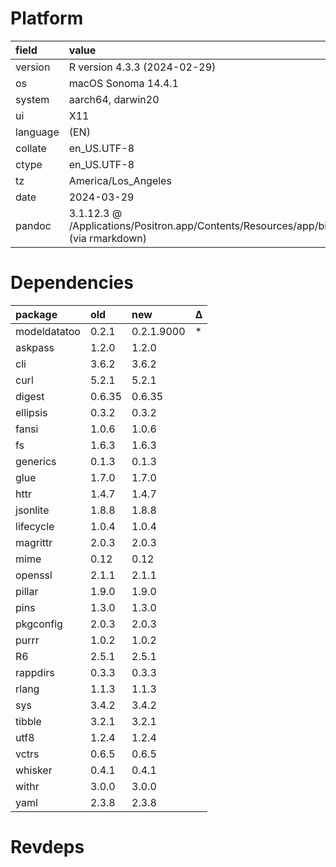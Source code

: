 # Platform

|field    |value                                                                             |
|:--------|:---------------------------------------------------------------------------------|
|version  |R version 4.3.3 (2024-02-29)                                                      |
|os       |macOS Sonoma 14.4.1                                                               |
|system   |aarch64, darwin20                                                                 |
|ui       |X11                                                                               |
|language |(EN)                                                                              |
|collate  |en_US.UTF-8                                                                       |
|ctype    |en_US.UTF-8                                                                       |
|tz       |America/Los_Angeles                                                               |
|date     |2024-03-29                                                                        |
|pandoc   |3.1.12.3 @ /Applications/Positron.app/Contents/Resources/app/bin/ (via rmarkdown) |

# Dependencies

|package      |old    |new        |Δ  |
|:------------|:------|:----------|:--|
|modeldatatoo |0.2.1  |0.2.1.9000 |*  |
|askpass      |1.2.0  |1.2.0      |   |
|cli          |3.6.2  |3.6.2      |   |
|curl         |5.2.1  |5.2.1      |   |
|digest       |0.6.35 |0.6.35     |   |
|ellipsis     |0.3.2  |0.3.2      |   |
|fansi        |1.0.6  |1.0.6      |   |
|fs           |1.6.3  |1.6.3      |   |
|generics     |0.1.3  |0.1.3      |   |
|glue         |1.7.0  |1.7.0      |   |
|httr         |1.4.7  |1.4.7      |   |
|jsonlite     |1.8.8  |1.8.8      |   |
|lifecycle    |1.0.4  |1.0.4      |   |
|magrittr     |2.0.3  |2.0.3      |   |
|mime         |0.12   |0.12       |   |
|openssl      |2.1.1  |2.1.1      |   |
|pillar       |1.9.0  |1.9.0      |   |
|pins         |1.3.0  |1.3.0      |   |
|pkgconfig    |2.0.3  |2.0.3      |   |
|purrr        |1.0.2  |1.0.2      |   |
|R6           |2.5.1  |2.5.1      |   |
|rappdirs     |0.3.3  |0.3.3      |   |
|rlang        |1.1.3  |1.1.3      |   |
|sys          |3.4.2  |3.4.2      |   |
|tibble       |3.2.1  |3.2.1      |   |
|utf8         |1.2.4  |1.2.4      |   |
|vctrs        |0.6.5  |0.6.5      |   |
|whisker      |0.4.1  |0.4.1      |   |
|withr        |3.0.0  |3.0.0      |   |
|yaml         |2.3.8  |2.3.8      |   |

# Revdeps

